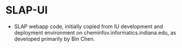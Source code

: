 # SLAP-UI

* SLAP webapp code, initially copied from IU development and deployment
environment on cheminfov.informatics.indiana.edu, as developed primarily
by Bin Chen.
